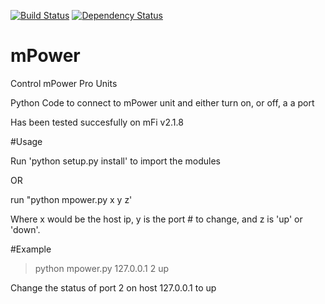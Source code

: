 [![Build Status](https://travis-ci.org/WilliamMarti/mPower.svg?branch=master)](https://travis-ci.org/WilliamMarti/mPower)
[![Dependency Status](https://gemnasium.com/badges/github.com/WilliamMarti/mPower.svg)](https://gemnasium.com/github.com/WilliamMarti/mPower)

# mPower
Control mPower Pro Units

Python Code to connect to mPower unit and either turn on, or off, a a port

Has been tested succesfully on mFi v2.1.8

#Usage

Run 'python setup.py install' to import the modules

OR

run "python mpower.py x y z'

Where x would be the host ip, y is the port # to change, and z is 'up' or 'down'.  

#Example

>python mpower.py 127.0.0.1 2 up

Change the status of port 2 on host 127.0.0.1 to up



